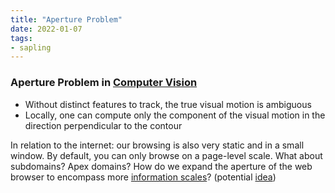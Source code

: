 ```yaml
---
title: "Aperture Problem"
date: 2022-01-07
tags:
- sapling
---
```


### Aperture Problem in [Computer Vision](thoughts/computer%20vision.md)
- Without distinct features to track, the true visual motion is ambiguous
- Locally, one can compute only the component of the visual motion in the direction perpendicular to the contour

In relation to the internet: our browsing is also very static and in a small window. By default, you can only browse on a page-level scale. What about subdomains? Apex domains? How do we expand the aperture of the web browser to encompass more [information scales](thoughts/information%20scales.md)? (potential [idea](thoughts/idea%20list.md))